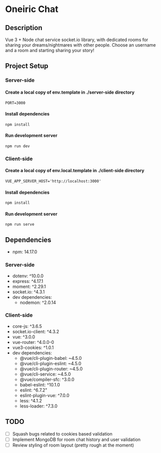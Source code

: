 # Oneiric Chat

## Description
Vue 3 + Node chat service socket.io library, with dedicated rooms for sharing your dreams/nightmares with other people. Choose an username and a room and starting sharing your story!

## Project Setup

### Server-side
#### Create a local copy of env.template in ./server-side directory
```
PORT=3000
```

#### Install dependencies
```
npm install
```

#### Run development server
```
npm run dev
```

### Client-side

#### Create a local copy of env.local.template in ./client-side directory
```
VUE_APP_SERVER_HOST='http://localhost:3000'
```

#### Install dependencies
```
npm install
```

#### Run development server
```
npm run serve
```

## Dependencies
- npm: 14.17.0
### Server-side
- dotenv: ^10.0.0
- express: ^4.17.1
- moment: ^2.29.1
- socket.io: ^4.3.1
- dev dependencies:
    * nodemon: ^2.0.14

### Client-side
- core-js: ^3.6.5
- socket.io-client: ^4.3.2
- vue: ^3.0.0
- vue-router: ^4.0.0-0
- vue3-cookies: ^1.0.1
- dev dependencies:
    * @vue/cli-plugin-babel: ~4.5.0
    * @vue/cli-plugin-eslint: ~4.5.0
    * @vue/cli-plugin-router: ~4.5.0
    * @vue/cli-service: ~4.5.0
    * @vue/compiler-sfc: ^3.0.0
    * babel-eslint: ^10.1.0
    * eslint: ^6.7.2"
    * eslint-plugin-vue: ^7.0.0
    * less: ^4.1.2
    * less-loader: ^7.3.0

## TODO
- [ ] Squash bugs related to cookies based validation
- [ ] Implement MongoDB for room chat history and user validation
- [ ] Review styling of room layout (pretty rough at the moment)